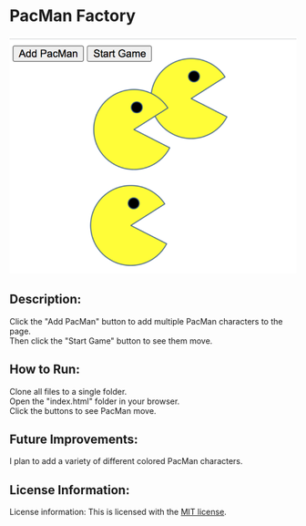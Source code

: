 # PacMan Factory

<img src=./factory.png>

## Description:
<p> Click the "Add PacMan" button to add multiple PacMan characters to the page. <br> Then click the "Start Game" button to see them move. </p>

## How to Run:
<p> Clone all files to a single folder. <br> Open the "index.html" folder in your browser. <br> Click the buttons to see PacMan move. </p>

## Future Improvements:
<p> I plan to add a variety of different colored PacMan characters.</p>

## License Information:
License information: This is licensed with the [MIT license](https://github.com/khallockguede/Eyes/blob/main/LICENSE). 
